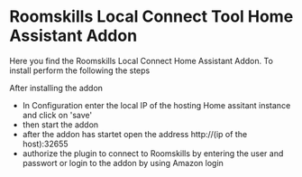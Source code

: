 # Roomskills Local Connect Tool Home Assistant Addon

Here you find the Roomskills Local Connect Home Assistant Addon. To install perform the following the steps

After installing the addon

- In Configuration enter the local IP of the hosting Home assitant instance and click on 'save'
- then start the addon
- after the addon has startet open the address http://(ip of the host):32655
- authorize the plugin to connect to Roomskills by entering the user and passwort or login to the addon by using Amazon login
